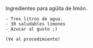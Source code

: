 Ingredientes para agüita de limón. 

    - Tres litros de agua. 
    - 30 saludables limones
    - Azucar al gusto ;)

    (Ve al procedimiento)